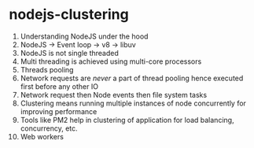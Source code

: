 # nodejs-clustering

1. Understanding NodeJS under the hood
2. NodeJS -> Event loop -> v8 -> libuv
3. NodeJS is not single threaded
4. Multi threading is achieved using multi-core processors
5. Threads pooling
6. Network requests are *never* a part of thread pooling hence executed first before any other IO
7. Network request then Node events then file system tasks
8. Clustering means running multiple instances of node concurrently for improving performance
9. Tools like PM2 help in clustering of application for load balancing, concurrency, etc.
10. Web workers
